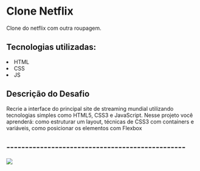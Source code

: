 # Clone Netflix

Clone do netflix com outra roupagem.

## Tecnologias utilizadas:

<li>HTML</li>
<li>CSS</li>
<li>JS</li>

## Descrição do Desafio

Recrie a interface do principal site de streaming mundial utilizando tecnologias simples como HTML5, CSS3 e JavaScript. Nesse projeto você aprenderá: como estruturar um layout, técnicas de CSS3 com containers e variáveis, como posicionar os elementos com Flexbox


## ------------------------------------------------

<p>
  <img src="assets/img/net.gif"  >
 
</p>
